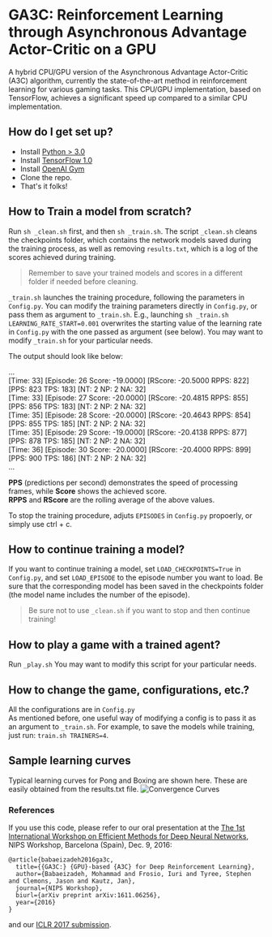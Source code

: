 # GA3C: Reinforcement Learning through Asynchronous Advantage Actor-Critic on a GPU

A hybrid CPU/GPU version of the Asynchronous Advantage Actor-Critic (A3C) algorithm, currently the state-of-the-art method in reinforcement learning for various gaming tasks. This CPU/GPU implementation, based on TensorFlow, achieves a significant speed up compared to a similar CPU implementation.

## How do I get set up? ###

* Install [Python > 3.0](https://www.python.org/)
* Install [TensorFlow 1.0](https://www.tensorflow.org/get_started/os_setup.html) 
* Install [OpenAI Gym](https://github.com/openai/gym)
* Clone the repo.
* That's it folks!

## How to Train a model from scratch? ###

Run `sh _clean.sh` first, and then `sh _train.sh`.
The script `_clean.sh` cleans the checkpoints folder, which contains the network models saved during the training process, as well as removing `results.txt`, which is a log of the scores achieved during training.

> Remember to save your trained models and scores in a different folder if needed before cleaning.

`_train.sh` launches the training procedure, following the parameters in `Config.py`.
You can modify the training parameters directly in `Config.py`, or pass them as argument to `_train.sh`.
E.g., launching `sh _train.sh LEARNING_RATE_START=0.001` overwrites the starting value of the learning rate in `Config.py` with the one passed as argument (see below).
You may want to modify `_train.sh` for your particular needs. 

The output should look like below:

...  
[Time:       33] [Episode:       26 Score:   -19.0000] [RScore:   -20.5000 RPPS:   822] [PPS:   823 TPS:   183] [NT:  2 NP:  2 NA: 32]  
[Time:       33] [Episode:       27 Score:   -20.0000] [RScore:   -20.4815 RPPS:   855] [PPS:   856 TPS:   183] [NT:  2 NP:  2 NA: 32]  
[Time:       35] [Episode:       28 Score:   -20.0000] [RScore:   -20.4643 RPPS:   854] [PPS:   855 TPS:   185] [NT:  2 NP:  2 NA: 32]  
[Time:       35] [Episode:       29 Score:   -19.0000] [RScore:   -20.4138 RPPS:   877] [PPS:   878 TPS:   185] [NT:  2 NP:  2 NA: 32]  
[Time:       36] [Episode:       30 Score:   -20.0000] [RScore:   -20.4000 RPPS:   899] [PPS:   900 TPS:   186] [NT:  2 NP:  2 NA: 32]  
...  

**PPS** (predictions per second) demonstrates the speed of processing frames, while **Score** shows the achieved score.  
**RPPS** and **RScore** are the rolling average of the above values.

To stop the training procedure, adjuts `EPISODES` in `Config.py` propoerly, or simply use ctrl + c.

## How to continue training a model? ###

If you want to continue training a model, set `LOAD_CHECKPOINTS=True` in `Config.py`, and set `LOAD_EPISODE` to the episode number you want to load.
Be sure that the corresponding model has been saved in the checkpoints folder (the model name includes the number of the episode).

> Be sure not to use `_clean.sh` if you want to stop and then continue training! 

## How to play a game with a trained agent? ###

Run `_play.sh`
You may want to modify this script for your particular needs.

## How to change the game, configurations, etc.? ###
All the configurations are in `Config.py`  
As mentioned before, one useful way of modifying a config is to pass it as an argument to `_train.sh`. For example, to save the models while training, just run: `train.sh TRAINERS=4`.

## Sample learning curves
Typical learning curves for Pong and Boxing are shown here. These are easily obtained from the results.txt file.
![Convergence Curves](http://mb2.web.engr.illinois.edu/images/pong_boxing.png)

### References ###

If you use this code, please refer to our oral presentation at the [The 1st International Workshop on Efficient Methods for Deep Neural Networks](http://allenai.org/plato/emdnn/papers.html), NIPS Workshop, Barcelona (Spain), Dec. 9, 2016:

```
@article{babaeizadeh2016ga3c,
  title={{GA3C:} {GPU}-based {A3C} for Deep Reinforcement Learning},
  author={Babaeizadeh, Mohammad and Frosio, Iuri and Tyree, Stephen and Clemons, Jason and Kautz, Jan},
  journal={NIPS Workshop},
  biurl={arXiv preprint arXiv:1611.06256},
  year={2016}
}
```

and our [ICLR 2017 submission](https://openreview.net/forum?id=r1VGvBcxl).
